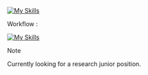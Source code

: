 
[![My Skills](https://skillicons.dev/icons?i=python,pytorch,rust)](https://skillicons.dev)

Workflow :

[![My Skills](https://skillicons.dev/icons?i=ubuntu,bash,vim)](https://skillicons.dev)

> [!NOTE]  
> Currently looking for a research junior position.
<!--
**chataignault/chataignault** is a ✨ _special_ ✨ repository because its `README.md` (this file) appears on your GitHub profile.

Here are some ideas to get you started:

- 🔭 I’m currently working on ...
- 🌱 I’m currently learning ...
- 👯 I’m looking to collaborate on ...
- 🤔 I’m looking for help with ...
- 💬 Ask me about ...
- 📫 How to reach me: ...
- 😄 Pronouns: ...
- ⚡ Fun fact: ...
-->
